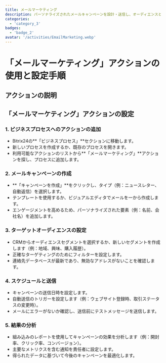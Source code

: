 ```yaml
---
title: メールマーケティング
description: パーソナライズされたメールキャンペーンを設計・送信し、オーディエンスとのエンゲージメントを高めます。
categories: 
  - 'category_3'
badges: 
  - 'badge_2'
avatar: '/activities/EmailMarketing.webp'
---
```

# 「メールマーケティング」アクションの使用と設定手順

## アクションの説明

## **「メールマーケティング」アクションの設定**

### 1. ビジネスプロセスへのアクションの追加
- Bitrix24の**「ビジネスプロセス」**セクションに移動します。
- 新しいプロセスを作成するか、既存のプロセスを開きます。
- 利用可能なアクションのリストから**「メールマーケティング」**アクションを探し、プロセスに追加します。

### 2. メールキャンペーンの作成
- **「キャンペーンを作成」**をクリックし、タイプ（例：ニュースレター、自動返信）を選択します。
- テンプレートを使用するか、ビジュアルエディタでメールを一から作成します。
- エンゲージメントを高めるため、パーソナライズされた要素（例：名前、会社名）を追加します。

### 3. ターゲットオーディエンスの設定
- CRMからオーディエンスセグメントを選択するか、新しいセグメントを作成します（例：地域、興味、購入履歴）。
- 正確なターゲティングのためにフィルターを設定します。
- 連絡先データベースが最新であり、無効なアドレスがないことを確認します。

### 4. スケジュールと送信
- キャンペーンの送信日時を設定します。
- 自動送信のトリガーを設定します（例：ウェブサイト登録時、取引ステータスの変更時）。
- メールにエラーがないか確認し、送信前にテストメッセージを送信します。

### 5. 結果の分析
- 組み込みのレポートを使用してキャンペーンの効果を分析します（例：開封率、クリック率、コンバージョン）。
- 主要なメトリクスを含む通知を責任者に設定します。
- 得られたデータに基づいて今後のキャンペーンを最適化します。